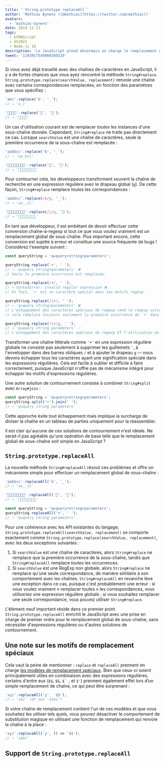 ```yaml
---
title: '`String.prototype.replaceAll`'
author: 'Mathias Bynens ([@mathias](https://twitter.com/mathias))'
avatars:
  - 'mathias-bynens'
date: 2019-11-11
tags:
  - ECMAScript
  - ES2021
  - Node.js 16
description: 'Le JavaScript prend désormais en charge le remplacement global de sous-chaînes grâce à la nouvelle API `String.prototype.replaceAll`.'
tweet: '1193917549060280320'
---
```

Si vous avez déjà travaillé avec des chaînes de caractères en JavaScript, il y a de fortes chances que vous ayez rencontré la méthode `String#replace`. `String.prototype.replace(searchValue, replacement)` renvoie une chaîne avec certains correspondances remplacées, en fonction des paramètres que vous spécifiez :

<!--truncate-->
```js
'abc'.replace('b', '_');
// → 'a_c'

'🍏🍋🍊🍓'.replace('🍏', '🥭');
// → '🥭🍋🍊🍓'
```

Un cas d'utilisation courant est de remplacer _toutes_ les instances d'une sous-chaîne donnée. Cependant, `String#replace` ne traite pas directement ce cas. Lorsque `searchValue` est une chaîne de caractères, seule la première occurrence de la sous-chaîne est remplacée :

```js
'aabbcc'.replace('b', '_');
// → 'aa_bcc'

'🍏🍏🍋🍋🍊🍊🍓🍓'.replace('🍏', '🥭');
// → '🥭🍏🍋🍋🍊🍊🍓🍓'
```

Pour contourner cela, les développeurs transforment souvent la chaîne de recherche en une expression régulière avec le drapeau global (`g`). De cette façon, `String#replace` remplace _toutes_ les correspondances :

```js
'aabbcc'.replace(/b/g, '_');
// → 'aa__cc'

'🍏🍏🍋🍋🍊🍊🍓🍓'.replace(/🍏/g, '🥭');
// → '🥭🥭🍋🍋🍊🍊🍓🍓'
```

En tant que développeur, il est embêtant de devoir effectuer cette conversion chaîne-à-regexp si tout ce que vous voulez vraiment est un remplacement global de sous-chaîne. Plus important encore, cette conversion est sujette à erreur et constitue une source fréquente de bugs ! Considérez l'exemple suivant :

```js
const queryString = 'q=query+string+parameters';

queryString.replace('+', ' ');
// → 'q=query string+parameters' ❌
// Seule la première occurrence est remplacée.

queryString.replace(/+/, ' ');
// → SyntaxError: invalid regular expression ❌
// En fait, `+` est un caractère spécial dans les motifs regexp.

queryString.replace(/\+/, ' ');
// → 'q=query string+parameters' ❌
// L'échappement des caractères spéciaux de regexp rend le regexp valide, mais
// cela remplace toujours seulement la première occurrence de `+` dans la chaîne.

queryString.replace(/\+/g, ' ');
// → 'q=query string parameters' ✅
// L'échappement des caractères spéciaux de regexp ET l'utilisation du drapeau `g` font que ça marche.
```

Transformer une chaîne littérale comme `'+'` en une expression régulière globale ne consiste pas seulement à supprimer les guillemets `'`, à l'envelopper dans des barres obliques `/` et à ajouter le drapeau `g` — nous devons échapper tous les caractères ayant une signification spéciale dans les expressions régulières. Cela est facile à oublier et difficile à faire correctement, puisque JavaScript n'offre pas de mécanisme intégré pour échapper les motifs d'expressions régulières.

Une autre solution de contournement consiste à combiner `String#split` avec `Array#join` :

```js
const queryString = 'q=query+string+parameters';
queryString.split('+').join(' ');
// → 'q=query string parameters'
```

Cette approche évite tout échappement mais implique la surcharge de diviser la chaîne en un tableau de parties uniquement pour la réassembler.

Il est clair qu'aucune de ces solutions de contournement n'est idéale. Ne serait-il pas agréable qu'une opération de base telle que le remplacement global de sous-chaîne soit simple en JavaScript ?

## `String.prototype.replaceAll`

La nouvelle méthode `String#replaceAll` résout ces problèmes et offre un mécanisme simple pour effectuer un remplacement global de sous-chaîne :

```js
'aabbcc'.replaceAll('b', '_');
// → 'aa__cc'

'🍏🍏🍋🍋🍊🍊🍓🍓'.replaceAll('🍏', '🥭');
// → '🥭🥭🍋🍋🍊🍊🍓🍓'

const queryString = 'q=query+string+parameters';
queryString.replaceAll('+', ' ');
// → 'q=query string parameters'
```

Pour une cohérence avec les API existantes du langage, `String.prototype.replaceAll(searchValue, replacement)` se comporte exactement comme `String.prototype.replace(searchValue, replacement)`, avec les deux exceptions suivantes :

1. Si `searchValue` est une chaîne de caractères, alors `String#replace` ne remplace que la première occurrence de la sous-chaîne, tandis que `String#replaceAll` remplace _toutes_ les occurrences.
1. Si `searchValue` est une RegExp non globale, alors `String#replace` ne remplace qu'une seule correspondance, de manière similaire à son comportement avec les chaînes. `String#replaceAll` en revanche lève une exception dans ce cas, puisque c'est probablement une erreur : si vous voulez vraiment « remplacer toutes » les correspondances, vous utiliseriez une expression régulière globale ; si vous souhaitez remplacer une seule correspondance, vous pouvez utiliser `String#replace`.

L'élément neuf important réside dans ce premier point. `String.prototype.replaceAll` enrichit le JavaScript avec une prise en charge de premier ordre pour le remplacement global de sous-chaîne, sans nécessiter d'expressions régulières ou d'autres solutions de contournement.

## Une note sur les motifs de remplacement spéciaux

Cela vaut la peine de mentionner : `replace` et `replaceAll` prennent en charge [les modèles de remplacement spéciaux](https://developer.mozilla.org/en-US/docs/Web/JavaScript/Reference/Global_Objects/String/replace#specifying_a_string_as_the_replacement). Bien que ceux-ci soient principalement utiles en combinaison avec des expressions régulières, certains d'entre eux (`$$`, `$&`, ``$` ``, et `$'`) prennent également effet lors d’un simple remplacement de chaîne, ce qui peut être surprenant :

```js
'xyz'.replaceAll('y', '$$');
// → 'x$z' (et non 'x$$z')
```

Si votre chaîne de remplacement contient l'un de ces modèles et que vous souhaitez les utiliser tels quels, vous pouvez désactiver le comportement de substitution magique en utilisant une fonction de remplacement qui renvoie la chaîne à la place :

```js
'xyz'.replaceAll('y', () => '$$');
// → 'x$$z'
```

## Support de `String.prototype.replaceAll`

<feature-support chrome="85 https://bugs.chromium.org/p/v8/issues/detail?id=9801"
                 firefox="77 https://bugzilla.mozilla.org/show_bug.cgi?id=1608168#c8"
                 safari="13.1 https://webkit.org/blog/10247/new-webkit-features-in-safari-13-1/"
                 nodejs="16"
                 babel="yes https://github.com/zloirock/core-js#ecmascript-string-and-regexp"></feature-support>

